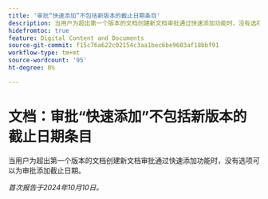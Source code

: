 ```yaml
---
title: '审批“快速添加”不包括新版本的截止日期条目'
description: 当用户为超出第一个版本的文档创建新文档审批通过快速添加功能时，没有选项可以为审批添加截止日期。
hidefromtoc: true
feature: Digital Content and Documents
source-git-commit: f15c76a622c02154c3aa1bec6be9603af18bbf91
workflow-type: tm+mt
source-wordcount: '95'
ht-degree: 0%

---
```


# 文档：审批“快速添加”不包括新版本的截止日期条目

当用户为超出第一个版本的文档创建新文档审批通过快速添加功能时，没有选项可以为审批添加截止日期。

_首次报告于2024年10月10日。_
